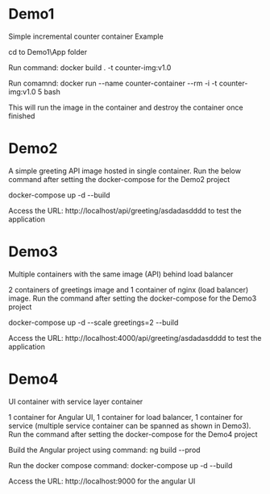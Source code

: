 # Demo1
Simple incremental counter container Example

cd to Demo1\App folder

Run command: docker build . -t counter-img:v1.0

Run comamnd: docker run --name counter-container --rm -i -t counter-img:v1.0 5 bash

This will run the image in the container and destroy the container once finished

# Demo2
A simple greeting API image hosted in single container. Run the below command after setting the docker-compose for the Demo2 project

docker-compose up -d --build

Access the URL: http://localhost/api/greeting/asdadasdddd to test the application

# Demo3
Multiple containers with the same image (API) behind load balancer

2 containers of greetings image and 1 container of nginx (load balancer) image. Run the command after setting the docker-compose for the Demo3 project

docker-compose up -d --scale greetings=2 --build

Access the URL: http://localhost:4000/api/greeting/asdadasdddd to test the application

# Demo4

UI container with service layer container

1 container for Angular UI, 1 container for load balancer, 1 container for service (multiple service container can be spanned as shown in Demo3). Run the command after setting the docker-compose for the Demo4 project

Build the Angular project using command: ng build --prod

Run the docker compose command: docker-compose up -d --build

Access the URL: http://localhost:9000 for the angular UI
